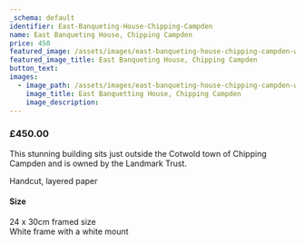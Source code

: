 ```yaml
---
_schema: default
identifier: East-Banqueting-House-Chipping-Campden
name: East Banqueting House, Chipping Campden
price: 450
featured_image: /assets/images/east-banqueting-house-chipping-campden-ws.jpg
featured_image_title: East Banqueting House, Chipping Campden
button_text:
images:
  - image_path: /assets/images/east-banqueting-house-chipping-campden-ws-1.jpg
    image_title: East Banquetting House, Chipping Campden
    image_description:
---
```

### **£450.00**

This stunning building sits just outside the Cotwold town of Chipping Campden and is owned by the Landmark Trust.

Handcut, layered paper

#### Size

24 x 30cm framed size<br>White frame with a white mount